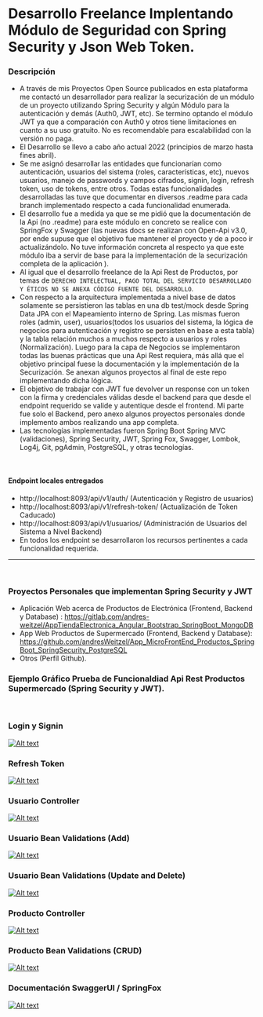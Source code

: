 # Desarrollo Freelance Implentando Módulo de Seguridad con Spring Security y Json Web Token.

### Descripción
* A través de mis Proyectos Open Source publicados en esta plataforma me contactó un desarrollador para realizar la securización de un módulo de un proyecto utilizando Spring Security y algún Módulo para la autenticación y demás (Auth0, JWT, etc). Se termino optando el módulo JWT ya que a comparación con Auth0 y otros tiene limitaciones en cuanto a su uso gratuito. No es recomendable para escalabilidad con la versión no paga.
* El Desarrollo se llevo a cabo año actual 2022 (principios de marzo hasta fines abril).
* Se me asignó desarrollar las entidades que funcionarían como autenticación, usuarios del sistema (roles, características, etc), nuevos usuarios, manejo de passwords y campos cifrados, signin, login, refresh token, uso de tokens, entre otros. Todas estas funcionalidades desarrolladas las tuve que documentar en diversos .readme para cada branch implementado respecto a cada funcionalidad enumerada.
* El desarrollo fue a medida ya que se me pidió que la documentación de la Api (no .readme) para este módulo en concreto se realice con SpringFox y Swagger (las nuevas docs se realizan con Open-Api v3.0, por ende supuse que el objetivo fue mantener el proyecto y de a poco ir actualizándolo. No tuve información concreta al respecto ya que este módulo iba a servir de base para la implementación de la securización completa de la aplicación ).
* Al igual que el desarrollo freelance de la Api Rest de Productos, por temas de `DERECHO INTELECTUAL, PAGO TOTAL DEL SERVICIO DESARROLLADO Y ÉTICOS NO SE ANEXA CÓDIGO FUENTE DEL DESARROLLO`.
* Con respecto a la arquitectura implementada a nivel base de datos solamente se persistieron las tablas en una db test/mock desde Spring Data JPA con el Mapeamiento interno de Spring. Las mismas fueron roles (admin, user), usuarios(todos los usuarios del sistema, la lógica de negocios para autenticación y registro se persisten en base a esta tabla) y la tabla relación muchos a muchos respecto a usuarios y roles (Normalización). Luego para la capa de Negocios se implementaron todas las buenas prácticas que una Api Rest requiera, más allá que el objetivo principal fuese la documentación y la implementación de la Securización. Se anexan algunos proyectos al final de este repo implementando dicha lógica.
* El objetivo de trabajar con JWT fue devolver un response con un token con la fírma y credenciales válidas desde el backend para que desde el endpoint requerido se valide y autentique desde el frontend. Mi parte fue solo el Backend, pero anexo algunos proyectos personales donde implemento ambos realizando una app completa.
* Las tecnologías implementadas fueron Spring Boot Spring MVC (validaciones), Spring Security, JWT, Spring Fox, Swagger, Lombok, Log4j, Git, pgAdmin, PostgreSQL, y otras tecnologías.

</br>

#### Endpoint locales entregados
* http://localhost:8093/api/v1/auth/ (Autenticación y Registro de usuarios)
* http://localhost:8093/api/v1/refresh-token/ (Actualización de Token Caducado)
* http://localhost:8093/api/v1/usuarios/ (Administración de Usuarios del Sistema a Nivel Backend)
* En todos los endpoint se desarrollaron los recursos pertinentes a cada funcionalidad requerida.

<hr>

</br>

### Proyectos Personales que implementan Spring Security y JWT
* Aplicación Web acerca de Productos de Electrónica (Frontend, Backend y Database) : https://gitlab.com/andres-weitzel/AppTiendaElectronica_Angular_Bootstrap_SpringBoot_MongoDB
* App Web Productos de Supermercado (Frontend, Backend y Database): https://github.com/andresWeitzel/App_MicroFrontEnd_Productos_SpringBoot_SpringSecurity_PostgreSQL
* Otros (Perfíl Github).



### Ejemplo Gráfico Prueba de Funcionaldiad Api Rest Productos Supermercado (Spring Security y JWT).

</br>


### Login y Signin 
[![Alt text](https://github.com/andresWeitzel/ApiRest_MicroFrontEnd_ProductosSupermercado/blob/master/doc/miniaturasYt/loginSignin.png)](https://www.youtube.com/watch?v=vxmJAXwahNk&list=PLCl11UFjHurBM42b3iBbQ7iilddzG4t_L&index=2) 

### Refresh Token
[![Alt text](https://github.com/andresWeitzel/ApiRest_MicroFrontEnd_ProductosSupermercado/blob/master/doc/miniaturasYt/refreshToken.png)](https://www.youtube.com/watch?v=P_iGkoIgXFM&list=PLCl11UFjHurBM42b3iBbQ7iilddzG4t_L&index=3) 

### Usuario Controller
[![Alt text](https://github.com/andresWeitzel/ApiRest_MicroFrontEnd_ProductosSupermercado/blob/master/doc/miniaturasYt/usuarioController.png)](https://www.youtube.com/watch?v=eG7dirCPflU&list=PLCl11UFjHurBM42b3iBbQ7iilddzG4t_L&index=3) 


### Usuario Bean Validations (Add)
[![Alt text](https://github.com/andresWeitzel/ApiRest_MicroFrontEnd_ProductosSupermercado/blob/master/doc/miniaturasYt/beanUsuariosValidat01.png)](https://www.youtube.com/watch?v=U-6sD-k4_lg&list=PLCl11UFjHurBM42b3iBbQ7iilddzG4t_L&index=4) 


### Usuario Bean Validations (Update and Delete)
[![Alt text](https://github.com/andresWeitzel/ApiRest_MicroFrontEnd_ProductosSupermercado/blob/master/doc/miniaturasYt/beanUsuariosValidat02.png.png)](https://www.youtube.com/watch?v=o8vOd0dERFI&list=PLCl11UFjHurBM42b3iBbQ7iilddzG4t_L&index=5) 


### Producto Controller
[![Alt text](https://github.com/andresWeitzel/ApiRest_MicroFrontEnd_ProductosSupermercado/blob/master/doc/miniaturasYt/productoController.png)](https://www.youtube.com/watch?v=JqrTA97Y4N4&list=PLCl11UFjHurBM42b3iBbQ7iilddzG4t_L&index=4) 

### Producto Bean Validations (CRUD)
[![Alt text](https://github.com/andresWeitzel/ApiRest_MicroFrontEnd_ProductosSupermercado/blob/master/doc/miniaturasYt/beanProductosValidation.png)](https://www.youtube.com/watch?v=ytdwagCbJXU&list=PLCl11UFjHurBM42b3iBbQ7iilddzG4t_L&index=7) 


### Documentación SwaggerUI / SpringFox
[![Alt text](https://github.com/andresWeitzel/ApiRest_MicroFrontEnd_ProductosSupermercado/blob/master/doc/miniaturasYt/docSwagger.png)](https://www.youtube.com/watch?v=F2BlURXQaDs&list=PLCl11UFjHurBM42b3iBbQ7iilddzG4t_L&index=5) 



